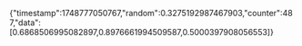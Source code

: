 {"timestamp":1748777050767,"random":0.3275192987467903,"counter":487,"data":[0.6868506995082897,0.8976661994509587,0.5000397908056553]}
